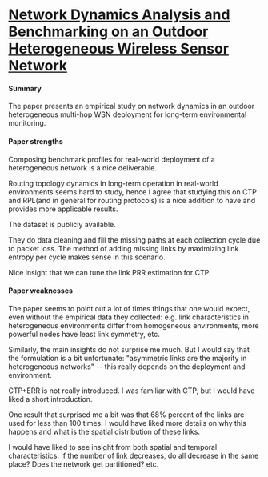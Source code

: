 # [Network Dynamics Analysis and Benchmarking on an Outdoor Heterogeneous Wireless Sensor Network](https://www.researchgate.net/publication/328548795_Network_Dynamics_Analysis_and_Benchmarking_on_an_Outdoor_Heterogeneous_Wireless_Sensor_Network)

#### Summary

The paper presents an empirical study on network dynamics in an outdoor heterogeneous multi-hop WSN deployment for long-term environmental monitoring.

#### Paper strengths

Composing benchmark profiles for real-world deployment of a heterogeneous network is a nice deliverable.

Routing topology dynamics in long-term operation in real-world environments seems hard to study, hence I agree that studying this on CTP and RPL(and in general for routing protocols) is a nice addition to have and provides more applicable results.

The dataset is publicly available.

They do data cleaning and fill the missing paths at each collection cycle due to packet loss. The method of adding missing links by maximizing link entropy per cycle makes sense in this scenario.

Nice insight that we can tune the link PRR estimation for CTP.

#### Paper weaknesses
The paper seems to point out a lot of times things that one would expect, even without the empirical data they collected: e.g. link characteristics in heterogeneous environments differ from homogeneous environments, more powerful nodes have least link symmetry, etc.

Similarly, the main insights do not surprise me much. But I would say that the formulation is a bit unfortunate: "asymmetric links are the majority in heterogeneous networks" -- this really depends on the deployment and environment.

CTP+ERR is not really introduced. I was familiar with CTP, but I would have liked a short introduction.

One result that surprised me a bit was that 68% percent of the links are used for less than 100 times. I would have liked more details on why this happens and what is the spatial distribution of these links.

I would have liked to see insight from both spatial and temporal characteristics. If the number of link decreases, do all decrease in the same place? Does the network get partitioned? etc.
